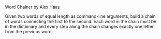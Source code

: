 Word Chainer
by Alex Haas

Given two words of equal length as command-line arguments,
build a chain of words connecting the first to the second.
Each word in the chain must be in the dictionary and every
step along the chain changes exactly one letter from the
previous word.
